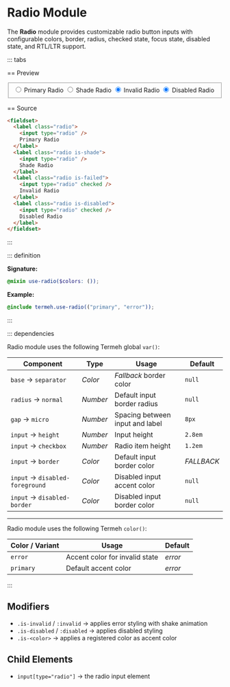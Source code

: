# Radio Module

The **Radio** module provides customizable radio button inputs with configurable colors, border, radius, checked state, focus state, disabled state, and RTL/LTR support.

::: tabs

== Preview

<!-- markdownlint-disable MD033 -->
<Preview height="2.5rem">
  <div class="demo">
    <fieldset>
      <label class="radio">
        <input type="radio" />
        Primary Radio
      </label>
      <label class="radio is-shade">
        <input type="radio" />
        Shade Radio
      </label>
      <label class="radio is-failed">
        <input type="radio" checked />
        Invalid Radio
      </label>
      <label class="radio is-disabled">
        <input type="radio" checked />
        Disabled Radio
      </label>
    </fieldset>
  </div>
</Preview>
<!-- markdownlint-enable MD033 -->

== Source

```html
<fieldset>
  <label class="radio">
    <input type="radio" />
    Primary Radio
  </label>
  <label class="radio is-shade">
    <input type="radio" />
    Shade Radio
  </label>
  <label class="radio is-failed">
    <input type="radio" checked />
    Invalid Radio
  </label>
  <label class="radio is-disabled">
    <input type="radio" checked />
    Disabled Radio
  </label>
</fieldset>
```

:::

::: definition

**Signature:**

```scss
@mixin use-radio($colors: ());
```

**Example:**

```scss
@include termeh.use-radio(("primary", "error"));
```

:::

::: dependencies

Radio module uses the following Termeh global `var()`:

| Component                       | Type     | Usage                           | Default    |
| ------------------------------- | -------- | ------------------------------- | ---------- |
| `base` → `separator`            | _Color_  | _Fallback_ border color         | `null`     |
| `radius` → `normal`             | _Number_ | Default input border radius     | `null`     |
| `gap` → `micro`                 | _Number_ | Spacing between input and label | `8px`      |
| `input` → `height`              | _Number_ | Input height                    | `2.8em`    |
| `input` → `checkbox`            | _Number_ | Radio item height               | `1.2em`    |
| `input` → `border`              | _Color_  | Default input border color      | _FALLBACK_ |
| `input` → `disabled-foreground` | _Color_  | Disabled input accent color     | `null`     |
| `input` → `disabled-border`     | _Color_  | Disabled input border color     | `null`     |

---

Radio module uses the following Termeh `color()`:

| Color / Variant | Usage                          | Default |
| --------------- | ------------------------------ | ------- |
| `error`         | Accent color for invalid state | _error_ |
| `primary`       | Default accent color           | _error_ |

:::

## Modifiers

- `.is-invalid` / `:invalid` → applies error styling with shake animation
- `.is-disabled` / `:disabled` → applies disabled styling
- `.is-<color>` → applies a registered color as accent color

## Child Elements

- `input[type="radio"]` → the radio input element
